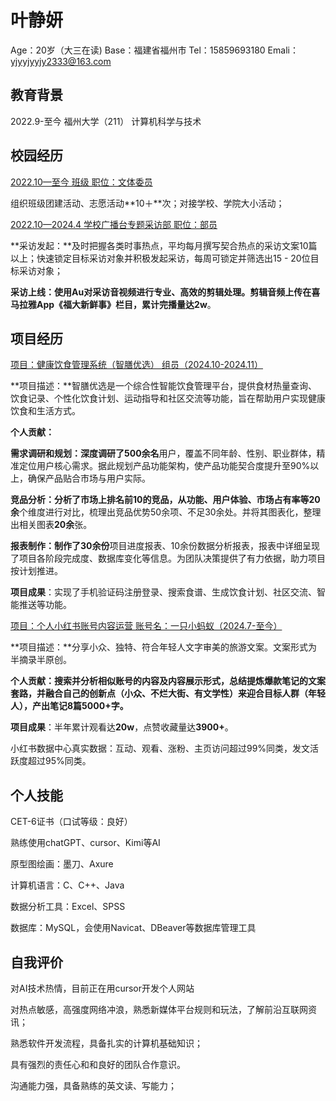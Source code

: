 # **叶静妍**            

Age：20岁（大三在读)       Base：福建省福州市    Tel：15859693180      Emali：yjyyjyyjy2333@163.com

## 教育背景

2022.9-至今                     福州大学（211）                     计算机科学与技术

## 校园经历

<u>2022.10—至今        班级              职位：文体委员</u>

组织班级团建活动、志愿活动**10＋**次；对接学校、学院大小活动；

<u>2022.10—2024.4       学校广播台专题采访部      职位：部员</u>

**采访发起：**及时把握各类时事热点，平均每月撰写契合热点的采访文案10篇以上；快速锁定目标采访对象并积极发起采访，每周可锁定并筛选出15 - 20位目标采访对象；

**采访上线：**使用Au对采访音视频进行专业、高效的剪辑处理。剪辑音频上传在**喜马拉雅App《福大新鲜事》**栏目，累计完播量达**2w**。

## **项目经历**

<u>项目：健康饮食管理系统（智膳优选）    组员（2024.10-2024.11）</u>

**项目描述：**智膳优选是一个综合性智能饮食管理平台，提供食材热量查询、饮食记录、个性化饮食计划、运动指导和社区交流等功能，旨在帮助用户实现健康饮食和生活方式。

**个人贡献：**

**需求调研和规划：**深度调研了**500余名**用户，覆盖不同年龄、性别、职业群体，精准定位用户核心需求。据此规划产品功能架构，使产品功能契合度提升至90%以上，确保产品贴合市场与用户实际。

**竞品分析：**分析了市场上排名前10的竞品，从功能、用户体验、市场占有率等**20余**个维度进行对比，梳理出竞品优势50余项、不足30余处。并将其图表化，整理出相关图表**20余**张。

**报表制作：**制作了**30余份**项目进度报表、10余份数据分析报表，报表中详细呈现了项目各阶段完成度、数据库变化等信息。为团队决策提供了有力依据，助力项目按计划推进。

**项目成果**：实现了手机验证码注册登录、搜索食谱、生成饮食计划、社区交流、智能推送等功能。

<u>项目：个人小红书账号内容运营        账号名：一只小蚂蚁（2024.7-至今）</u>

**项目描述：**分享小众、独特、符合年轻人文字审美的旅游文案。文案形式为半摘录半原创。

**个人贡献：**搜索并分析相似账号的内容及内容展示形式，总结提炼爆款笔记的文案套路，并融合自己的创新点（小众、不烂大街、有文学性）来迎合目标人群（年轻人），产出笔记**8篇5000+字。**

**项目成果**：半年累计观看达**20w**，点赞收藏量达**3900+**。

小红书数据中心真实数据：互动、观看、涨粉、主页访问超过99%同类，发文活跃度超过95%同类。

## 个人技能 

CET-6证书（口试等级：良好）   

熟练使用chatGPT、cursor、Kimi等AI

原型图绘画：墨刀、Axure

计算机语言：C、C++、Java

数据分析工具：Excel、SPSS

数据库：MySQL，会使用Navicat、DBeaver等数据库管理工具

## 自我评价

对AI技术热情，目前正在用cursor开发个人网站

对热点敏感，高强度网络冲浪，熟悉新媒体平台规则和玩法，了解前沿互联网资讯；

熟悉软件开发流程，具备扎实的计算机基础知识； 

具有强烈的责任心和和良好的团队合作意识。 

沟通能力强，具备熟练的英文读、写能力；
